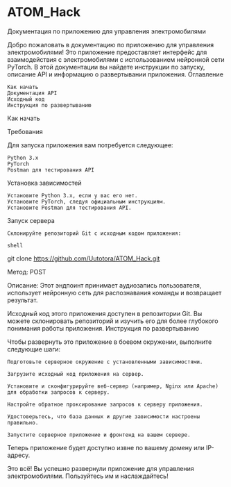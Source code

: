 # ATOM_Hack
Документация по приложению для управления электромобилями

Добро пожаловать в документацию по приложению для управления электромобилями! Это приложение предоставляет интерфейс для взаимодействия с электромобилями с использованием нейронной сети PyTorch. В этой документации вы найдете инструкции по запуску, описание API и информацию о развертывании приложения.
Оглавление

    Как начать
    Документация API
    Исходный код
    Инструкция по развертыванию

Как начать <a name="how-to-start"></a>

Требования

Для запуска приложения вам потребуется следующее:

    Python 3.x
    PyTorch
    Postman для тестирования API

Установка зависимостей

    Установите Python 3.x, если у вас его нет.
    Установите PyTorch, следуя официальным инструкциям.
    Установите Postman для тестирования API.

Запуск сервера

    Склонируйте репозиторий Git с исходным кодом приложения:

    shell

git clone <https://github.com/Uutotora/ATOM_Hack.git>

Метод: POST

Описание: Этот эндпоинт принимает аудиозапись пользователя, использует нейронную сеть для распознавания команды и возвращает результат.

Исходный код этого приложения доступен в репозитории Git. Вы можете склонировать репозиторий и изучить его для более глубокого понимания работы приложения.
Инструкция по развертыванию <a name="deployment-instructions"></a>

Чтобы развернуть это приложение в боевом окружении, выполните следующие шаги:

    Подготовьте серверное окружение с установленными зависимостями.

    Загрузите исходный код приложения на сервер.

    Установите и сконфигурируйте веб-сервер (например, Nginx или Apache) для обработки запросов к серверу.

    Настройте обратное проксирование запросов к серверу приложения.

    Удостоверьтесь, что база данных и другие зависимости настроены правильно.

    Запустите серверное приложение и фронтенд на вашем сервере.

Теперь приложение будет доступно извне по вашему домену или IP-адресу.

Это всё! Вы успешно развернули приложение для управления электромобилями. Пользуйтесь им и наслаждайтесь!
